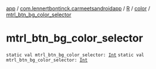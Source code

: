 [app](../../../index.md) / [com.lennertbontinck.carmeetsandroidapp](../../index.md) / [R](../index.md) / [color](index.md) / [mtrl_btn_bg_color_selector](./mtrl_btn_bg_color_selector.md)

# mtrl_btn_bg_color_selector

`static val mtrl_btn_bg_color_selector: `[`Int`](https://kotlinlang.org/api/latest/jvm/stdlib/kotlin/-int/index.html)
`static val mtrl_btn_bg_color_selector: `[`Int`](https://kotlinlang.org/api/latest/jvm/stdlib/kotlin/-int/index.html)